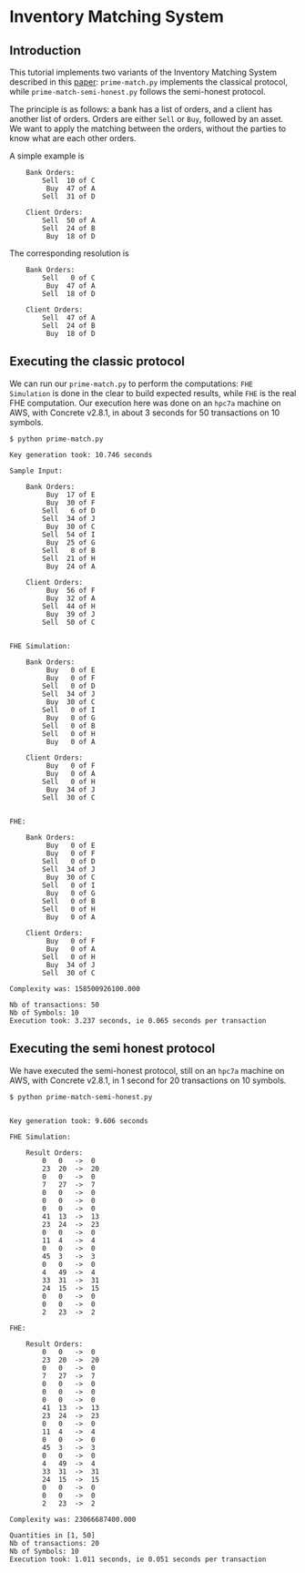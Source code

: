 # Inventory Matching System

## Introduction

This tutorial implements two variants of the Inventory Matching System described in this [paper](https://eprint.iacr.org/2023/400.pdf):
`prime-match.py` implements the classical protocol, while `prime-match-semi-honest.py` follows the semi-honest protocol.

The principle is as follows: a bank has a list of orders, and a client has another list of orders. Orders are either `Sell` or `Buy`, followed by an asset. We want to apply the matching between the orders, without the parties to know what are each other orders.

A simple example is

```
	Bank Orders:
		Sell  10 of C
		 Buy  47 of A
		Sell  31 of D

	Client Orders:
		Sell  50 of A
		Sell  24 of B
		 Buy  18 of D
```

The corresponding resolution is

```
	Bank Orders:
		Sell   0 of C
		 Buy  47 of A
		Sell  18 of D

	Client Orders:
		Sell  47 of A
		Sell  24 of B
		 Buy  18 of D
```

## Executing the classic protocol

We can run our `prime-match.py` to perform the computations: `FHE Simulation` is done in the clear to build expected results, while `FHE` is the real FHE computation. Our execution here was done on an `hpc7a` machine on AWS, with Concrete v2.8.1, in about 3 seconds for 50 transactions on 10 symbols.

```
$ python prime-match.py

Key generation took: 10.746 seconds

Sample Input:

	Bank Orders:
		 Buy  17 of E
		 Buy  30 of F
		Sell   6 of D
		Sell  34 of J
		 Buy  30 of C
		Sell  54 of I
		 Buy  25 of G
		Sell   8 of B
		Sell  21 of H
		 Buy  24 of A

	Client Orders:
		 Buy  56 of F
		 Buy  32 of A
		Sell  44 of H
		 Buy  39 of J
		Sell  50 of C


FHE Simulation:

	Bank Orders:
		 Buy   0 of E
		 Buy   0 of F
		Sell   0 of D
		Sell  34 of J
		 Buy  30 of C
		Sell   0 of I
		 Buy   0 of G
		Sell   0 of B
		Sell   0 of H
		 Buy   0 of A

	Client Orders:
		 Buy   0 of F
		 Buy   0 of A
		Sell   0 of H
		 Buy  34 of J
		Sell  30 of C


FHE:

	Bank Orders:
		 Buy   0 of E
		 Buy   0 of F
		Sell   0 of D
		Sell  34 of J
		 Buy  30 of C
		Sell   0 of I
		 Buy   0 of G
		Sell   0 of B
		Sell   0 of H
		 Buy   0 of A

	Client Orders:
		 Buy   0 of F
		 Buy   0 of A
		Sell   0 of H
		 Buy  34 of J
		Sell  30 of C

Complexity was: 158500926100.000

Nb of transactions: 50
Nb of Symbols: 10
Execution took: 3.237 seconds, ie 0.065 seconds per transaction
```

## Executing the semi honest protocol

We have executed the semi-honest protocol, still on an `hpc7a` machine on AWS, with Concrete v2.8.1, in 1 second for 20 transactions on 10 symbols.

```
$ python prime-match-semi-honest.py


Key generation took: 9.606 seconds

FHE Simulation:

	Result Orders:
		0	0	->	0
		23	20	->	20
		0	0	->	0
		7	27	->	7
		0	0	->	0
		0	0	->	0
		0	0	->	0
		41	13	->	13
		23	24	->	23
		0	0	->	0
		11	4	->	4
		0	0	->	0
		45	3	->	3
		0	0	->	0
		4	49	->	4
		33	31	->	31
		24	15	->	15
		0	0	->	0
		0	0	->	0
		2	23	->	2

FHE:

	Result Orders:
		0	0	->	0
		23	20	->	20
		0	0	->	0
		7	27	->	7
		0	0	->	0
		0	0	->	0
		0	0	->	0
		41	13	->	13
		23	24	->	23
		0	0	->	0
		11	4	->	4
		0	0	->	0
		45	3	->	3
		0	0	->	0
		4	49	->	4
		33	31	->	31
		24	15	->	15
		0	0	->	0
		0	0	->	0
		2	23	->	2

Complexity was: 23066687400.000

Quantities in [1, 50]
Nb of transactions: 20
Nb of Symbols: 10
Execution took: 1.011 seconds, ie 0.051 seconds per transaction
```
